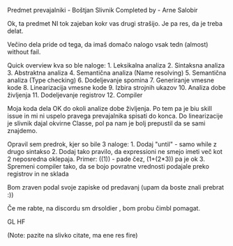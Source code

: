 Predmet prevajalniki - Boštjan Slivnik
Completed by - Arne Salobir

Ok, ta predmet NI tok zajeban kokr vas drugi strašijo. Je pa res, da je treba delat.

Večino dela pride od tega, da imaš domačo nalogo vsak tedn (almost) without fail.

Quick overview kva so ble naloge:
    1. Leksikalna analiza
    2. Sintaksna analiza
    3. Abstraktna analiza
    4. Semantična analiza (Name resolving)
    5. Semantična analiza (Type checking)
    6. Dodeljevanje spomina
    7. Generiranje vmesne kode
    8. Linearizacija vmesne kode
    9. Izbira strojnih ukazov
    10. Analiza dobe življenja
    11. Dodeljevanje registrov
    12. Compiler

Moja koda dela OK do okoli analize dobe življenja. Po tem pa je biu skill issue in mi ni uspelo pravega prevajalnika spisati do konca. Do linearizacije je slivnik dajal okvirne Classe, pol pa nam je bolj prepustil da se sami znajdemo.

Opravil sem predrok, kjer so bile 3 naloge:
    1. Dodaj "until" - samo while z drugo sintakso
    2. Dodaj tako pravilo, da expressioni ne smejo imeti več kot 2 neposredna oklepaja. Primer: ((1)) - pade čez, (1+(2*3)) pa je ok
    3. Spremeni compiler tako, da se bojo povratne vrednosti podajale preko registrov in ne sklada

Bom zraven podal svoje zapiske od predavanj (upam da boste znali prebrat :))

Če me rabte, na discordu sm drsoldier , bom probu čimbl pomagat.

GL HF

(Note: pazite na slivko citate, ma ene res fire)